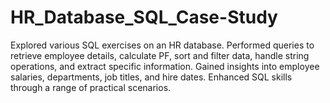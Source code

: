 # HR_Database_SQL_Case-Study
Explored various SQL exercises on an HR database. Performed queries to retrieve employee details, calculate PF, sort and filter data, handle string operations, and extract specific information. Gained insights into employee salaries, departments, job titles, and hire dates. Enhanced SQL skills through a range of practical scenarios.

